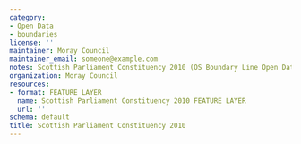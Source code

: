 ```yaml
---
category:
- Open Data
- boundaries
license: ''
maintainer: Moray Council
maintainer_email: someone@example.com
notes: Scottish Parliament Constituency 2010 (OS Boundary Line Open Data)
organization: Moray Council
resources:
- format: FEATURE LAYER
  name: Scottish Parliament Constituency 2010 FEATURE LAYER
  url: ''
schema: default
title: Scottish Parliament Constituency 2010
---
```

